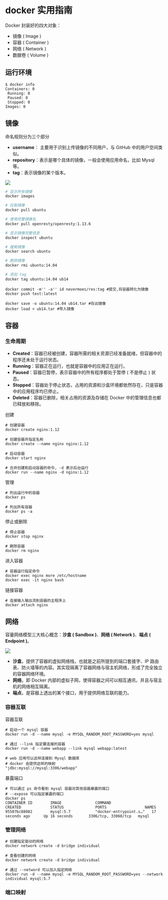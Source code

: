# docker 实用指南

 Docker 封装好的四大对象：

- 镜像 ( Image )
- 容器 ( Container )
- 网络 ( Network )
- 数据卷 ( Volume )



## 运行环境

```shell
$ docker info
Containers: 0
 Running: 0
 Paused: 0
 Stopped: 0
Images: 0
```



## 镜像

命名规则分为三个部分

- **username**： 主要用于识别上传镜像的不同用户，与 GitHub 中的用户空间类似。
- **repository**：表示是哪个具体的镜像，一般会使用应用命名，比如 Mysql 等。
- **tag**：表示镜像的某个版本。

![](https://i.loli.net/2020/05/08/IgrokDUCcvFOAw8.png)

```sh
# 显示所有镜像
docker images

# 拉取镜像
docker pull ubuntu

# 使用完整镜像名
docker pull openresty/openresty:1.13.6

# 显示镜像完整信息
docker inspect ubuntu 

# 搜索镜像
docker search ubuntu

# 删除镜像
docker rmi ubuntu:14.04 

# 添加 tag
docker tag ubuntu:14.04 ub14
```

```shell
docker commit -m'' -a'' id nevermoes/res:tag #提交,将容器转化为镜像
docker push test:latest

docker save -o ubuntu:14.04 ub14.tar #存出镜像
docker load < ub14.tar #导入镜像
```



## 容器

### 生命周期

- **Created**：容器已经被创建，容器所需的相关资源已经准备就绪，但容器中的程序还未处于运行状态。
- **Running**：容器正在运行，也就是容器中的应用正在运行。
- **Paused**：容器已暂停，表示容器中的所有程序都处于暂停 ( 不是停止 ) 状态。
- **Stopped**：容器处于停止状态，占用的资源和沙盒环境都依然存在，只是容器中的应用程序均已停止。
- **Deleted**：容器已删除，相关占用的资源及存储在 Docker 中的管理信息也都已释放和移除。

创建

```shell
# 创建容器
docker create nginx:1.12

# 创建容器并指定名称
docker create --name nginx nginx:1.12

# 启动容器
docker start nginx

# 合并创建和启动容器的命令, -d 表示后台运行
docker run --name nginx -d nginx:1.12
```

管理

```shell
# 列出运行中的容器
docker ps 

# 列出所有容器
docker ps -a
```

停止或删除

```shell
# 停止容器
docker stop nginx

# 删除容器
docker rm nginx
```

进入容器

```shell
# 容器运行指定命令
docker exec nginx more /etc/hostname
docker exec -it nginx bash
```

链接容器

```shell
# 连接输入输出流到容器的主程序上
docker attach nginx
```

## 网络

容量网络模型三大核心概念：**沙盒 ( Sandbox )**、**网络 ( Network )**、**端点 ( Endpoint )**。

![](https://i.loli.net/2020/05/08/CAbvNu2j5zwri4O.png)

- **沙盒**，提供了容器的虚拟网络栈，也就是之前所提到的端口套接字、IP 路由表、防火墙等的内容。其实现隔离了容器网络与宿主机网络，形成了完全独立的容器网络环境。
- **网络**，即 Docker 内部的虚拟子网，使得容器之间可以相互通讯，并且与宿主机的网络相互隔离。
- **端点**，是容器上透出的某个接口，用于提供网络互联的能力。

### 容器互联

容器互联

```shell
# 启动一个 mysql 容器
docker run -d --name mysql -e MYSQL_RANDOM_ROOT_PASSWORD=yes mysql

# 通过 --link 指定要连接的容器
docker run -d --name webapp --link mysql webapp:latest

# web 应用可以这样连接到 Mysql 数据库
# docker 会提供这样的映射
"jdbc:mysql://mysql:3306/webapp"
```

暴露端口

```shell
# 可以通过 ps 命令看到 mysql 容器对其他容器暴露的端口
# --expose 可以指定暴露的端口
docker ps
CONTAINER ID        IMAGE               COMMAND                  CREATED             STATUS              PORTS                 NAMES
95507bc88082        mysql:5.7           "docker-entrypoint.s…"   17 seconds ago      Up 16 seconds       3306/tcp, 33060/tcp   mysql
```

### 管理网络

```shell
# 创建指定驱动的网络
docker network create -d bridge individual

# 查看创建的网络
docker network create -d bridge individual

# 通过 --netword 可以加入指定网络
docker run -d --name mysql -e MYSQL_RANDOM_ROOT_PASSWORD=yes --network individual mysql:5.7
```

### 端口映射

